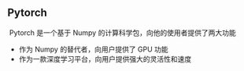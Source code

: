 ## Pytorch

​	Pytorch 是一个基于 Numpy 的计算科学包，向他的使用者提供了两大功能

+ 作为 Numpy 的替代者，向用户提供了 GPU 功能
+ 作为一款深度学习平台，向用户提供强大的灵活性和速度

